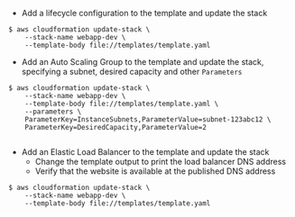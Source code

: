 - Add a lifecycle configuration to the template and update the stack

```
$ aws cloudformation update-stack \
    --stack-name webapp-dev \
    --template-body file://templates/template.yaml

```

- Add an Auto Scaling Group to the template and update the stack, specifying a subnet, desired capacity and other `Parameters`

```
$ aws cloudformation update-stack \
    --stack-name webapp-dev \
    --template-body file://templates/template.yaml \
    --parameters \
    ParameterKey=InstanceSubnets,ParameterValue=subnet-123abc12 \
    ParameterKey=DesiredCapacity,ParameterValue=2
    
```

- Add an Elastic Load Balancer to the template and update the stack
    - Change the template output to print the load balancer DNS address
    - Verify that the website is available at the published DNS address
    
```
$ aws cloudformation update-stack \
    --stack-name webapp-dev \
    --template-body file://templates/template.yaml

```

